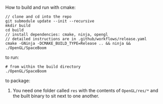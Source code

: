 How to build and run with cmake:

```
// clone and cd into the repo
git submodule update --init --recursive
mkdir build
cd build
// install dependencies: cmake, ninja, opengl
// detailed instructions are in .github/workflows/release.yaml
cmake -GNinja -DCMAKE_BUILD_TYPE=Release .. && ninja && ./OpenGL/SpaceBoom
```

to run:
```
# from within the build directory
./OpenGL/SpaceBoom
```

to package:
1. You need one folder called `res` with the contents of `OpenGL/res/*` and the built binary to sit next to one another.
